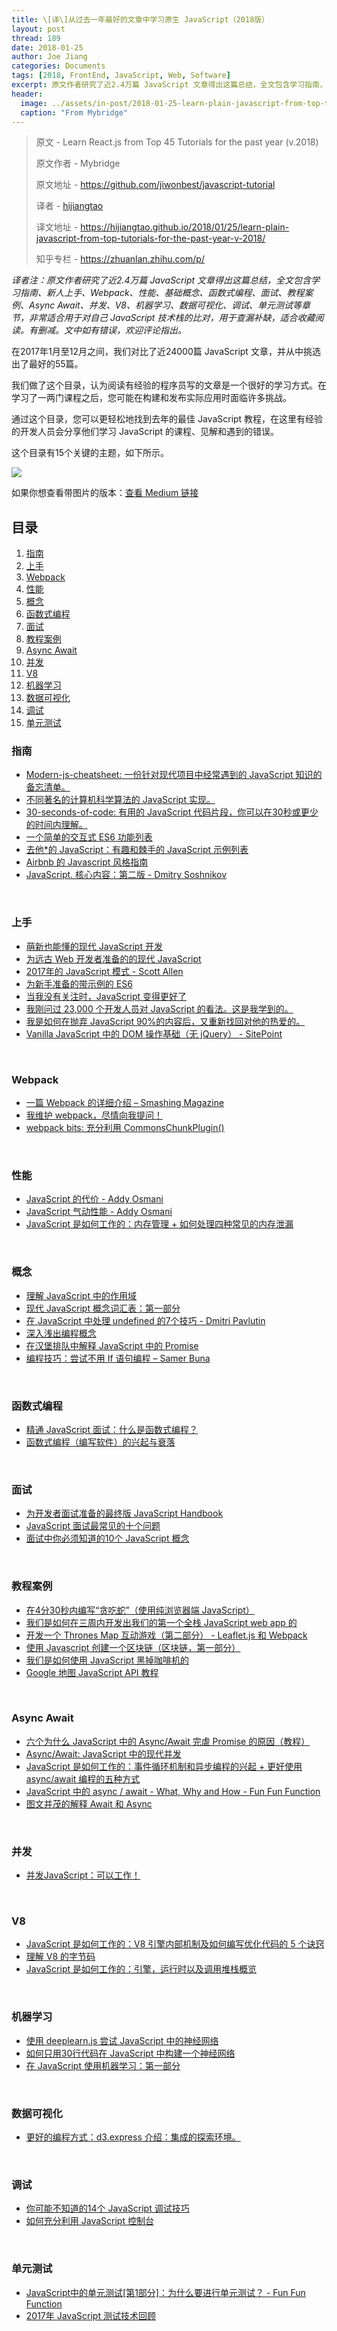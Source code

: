 ```yaml
---
title: \[译\]从过去一年最好的文章中学习原生 JavaScript（2018版）
layout: post
thread: 189
date: 2018-01-25
author: Joe Jiang
categories: Documents
tags: [2018, FrontEnd, JavaScript, Web, Software]
excerpt: 原文作者研究了近2.4万篇 JavaScript 文章得出这篇总结，全文包含学习指南、新人上手、Webpack、性能、基础概念、函数式编程、面试、教程案例、Async Await、并发、V8、机器学习、数据可视化、调试、单元测试等章节，非常适合用于对自己 JavaScript 技术栈的比对，用于查漏补缺，适合收藏阅读。文中如有错误，欢迎评论指出。
header:
  image: ../assets/in-post/2018-01-25-learn-plain-javascript-from-top-tutorials-for-the-past-year-v-2018-teaser.png
  caption: "From Mybridge"
---
```


> 原文 - Learn React.js from Top 45 Tutorials for the past year (v.2018)
>
> 原文作者 - Mybridge
>
> 原文地址 - <https://github.com/jiwonbest/javascript-tutorial>
> 
> 译者 - [hijiangtao](https://github.com/hijiangtao)
>
> 译文地址 - <https://hijiangtao.github.io/2018/01/25/learn-plain-javascript-from-top-tutorials-for-the-past-year-v-2018/>
>
> 知乎专栏 - <https://zhuanlan.zhihu.com/p/>

*译者注：原文作者研究了近2.4万篇 JavaScript 文章得出这篇总结，全文包含学习指南、新人上手、Webpack、性能、基础概念、函数式编程、面试、教程案例、Async Await、并发、V8、机器学习、数据可视化、调试、单元测试等章节，非常适合用于对自己 JavaScript 技术栈的比对，用于查漏补缺，适合收藏阅读。有删减。文中如有错误，欢迎评论指出。*

在2017年1月至12月之间，我们对比了近24000篇 JavaScript 文章，并从中挑选出了最好的55篇。

我们做了这个目录，认为阅读有经验的程序员写的文章是一个很好的学习方式。在学习了一两门课程之后，您可能在构建和发布实际应用时面临许多挑战。

通过这个目录，您可以更轻松地找到去年的最佳 JavaScript 教程，在这里有经验的开发人员会分享他们学习 JavaScript 的课程、见解和遇到的错误。

这个目录有15个关键的主题，如下所示。

![](/assets/in-post/2018-01-25-learn-plain-javascript-from-top-tutorials-for-the-past-year-v-2018-1.png)

如果你想查看带图片的版本：[查看 Medium 链接](https://goo.gl/jXpP4H)

## 目录
1. [指南](#指南)
1. [上手](#上手)
1. [Webpack](#webpack)
1. [性能](#性能)
1. [概念](#概念)
1. [函数式编程](#函数式编程)
1. [面试](#面试)
1. [教程案例](#教程案例)
1. [Async Await](#async-await)
1. [并发](#并发)
1. [V8](#v8)
1. [机器学习](#机器学习)
1. [数据可视化](#数据可视化)
1. [调试](#调试)
1. [单元测试](#单元测试)

###  指南
* [Modern-js-cheatsheet: 一份针对现代项目中经常遇到的 JavaScript 知识的备忘清单。](https://github.com/mbeaudru/modern-js-cheatsheet?utm_source=mybridge&utm_medium=email&utm_campaign=read_more)
* [不同著名的计算机科学算法的 JavaScript 实现。](https://mgechev.github.io/javascript-algorithms/?utm_source=mybridge&utm_medium=email&utm_campaign=read_more)
* [30-seconds-of-code: 有用的 JavaScript 代码片段，你可以在30秒或更少的时间内理解。](https://github.com/Chalarangelo/30-seconds-of-code?utm_source=mybridge&utm_medium=email&utm_campaign=read_more)
* [一个简单的交互式 ES6 功能列表](https://codetower.github.io/es6-features?utm_source=mybridge&utm_medium=email&utm_campaign=read_more)
* [去他*的 JavaScript：有趣和棘手的 JavaScript 示例列表](https://github.com/denysdovhan/wtfjs?utm_source=mybridge&utm_medium=email&utm_campaign=read_more)
* [Airbnb 的 Javascript 风格指南](https://github.com/airbnb/javascript?utm_source=mybridge&utm_medium=email&utm_campaign=read_more)
* [JavaScript. 核心内容：第二版 - Dmitry Soshnikov](http://dmitrysoshnikov.com/ecmascript/javascript-the-core-2nd-edition?utm_source=mybridge&utm_medium=email&utm_campaign=read_more)
<br>

###  上手
* [萌新也能懂的现代 JavaScript 开发](https://medium.com/@peterxjang/modern-javascript-explained-for-dinosaurs-f695e9747b70?utm_source=mybridge&utm_medium=email&utm_campaign=read_more)
* [为远古 Web 开发者准备的的现代 JavaScript](https://trackchanges.postlight.com/modern-javascript-for-ancient-web-developers-58e7cae050f9?utm_source=mybridge&utm_medium=email&utm_campaign=read_more)
* [2017年的 JavaScript 模式 - Scott Allen](https://www.youtube.com/watch?v=hO7mzO83N1Q?utm_source=mybridge&utm_medium=email&utm_campaign=read_more)
* [为新手准备的带示例的 ES6](https://dev.to/srebalaji/es6-for-beginners-with-example-c7?utm_source=mybridge&utm_medium=email&utm_campaign=read_more)
* [当我没有关注时，JavaScript 变得更好了](https://eev.ee/blog/2017/10/07/javascript-got-better-while-i-wasnt-looking?utm_source=mybridge&utm_medium=email&utm_campaign=read_more)
* [我刚问过 23,000 个开发人员对 JavaScript 的看法。这是我学到的。](https://medium.freecodecamp.org/i-just-asked-23-000-developers-what-they-think-of-javascript-heres-what-i-learned-9a06b61998fa?utm_source=mybridge&utm_medium=email&utm_campaign=read_more)
* [我是如何在抛弃 JavaScript 90%的内容后，又重新找回对他的热爱的。](https://hackernoon.com/how-i-rediscovered-my-love-for-javascript-after-throwing-90-of-it-in-the-trash-f1baed075d1b?utm_source=mybridge&utm_medium=email&utm_campaign=read_more)
* [Vanilla JavaScript 中的 DOM 操作基础（无 jQuery） - SitePoint](https://www.sitepoint.com/dom-manipulation-vanilla-javascript-no-jquery?utm_source=mybridge&utm_medium=email&utm_campaign=read_more)
<br>

###  Webpack
* [一篇 Webpack 的详细介绍 – Smashing Magazine](https://www.smashingmagazine.com/2017/02/a-detailed-introduction-to-webpack?utm_source=mybridge&utm_medium=email&utm_campaign=read_more)
* [我维护 webpack，尽情向我提问！](https://dev.to/thelarkinn/i-maintain-webpack-ask-me-anything-an8?utm_source=mybridge&utm_medium=email&utm_campaign=read_more)
* [webpack bits: 充分利用 CommonsChunkPlugin()](https://medium.com/webpack/webpack-bits-getting-the-most-out-of-the-commonschunkplugin-ab389e5f318?utm_source=mybridge&utm_medium=email&utm_campaign=read_more)
<br>

###  性能
* [JavaScript 的代价 - Addy Osmani](https://medium.com/dev-channel/the-cost-of-javascript-84009f51e99e?utm_source=mybridge&utm_medium=email&utm_campaign=read_more)
* [JavaScript 气动性能 - Addy Osmani](https://medium.com/@addyosmani/javascript-start-up-performance-69200f43b201?utm_source=mybridge&utm_medium=email&utm_campaign=read_more)
* [JavaScript 是如何工作的：内存管理 + 如何处理四种常见的内存泄漏](https://blog.sessionstack.com/how-javascript-works-memory-management-how-to-handle-4-common-memory-leaks-3f28b94cfbec?utm_source=mybridge&utm_medium=email&utm_campaign=read_more)
<br>

###  概念
* [理解 JavaScript 中的作用域](https://scotch.io/tutorials/understanding-scope-in-javascript?utm_source=mybridge&utm_medium=email&utm_campaign=read_more)
* [现代 JavaScript 概念词汇表：第一部分](https://auth0.com/blog/glossary-of-modern-javascript-concepts?utm_source=mybridge&utm_medium=email&utm_campaign=read_more)
* [在 JavaScript 中处理 undefined 的7个技巧 - Dmitri Pavlutin‏](https://rainsoft.io/7-tips-to-handle-undefined-in-javascript?utm_source=mybridge&utm_medium=email&utm_campaign=read_more)
* [深入浅出编程概念](https://medium.freecodecamp.org/hard-coding-concepts-explained-with-simple-real-life-analogies-280635e98e37?utm_source=mybridge&utm_medium=email&utm_campaign=read_more)
* [在汉堡排队中解释 JavaScript 中的 Promise](http://kosamari.com/notes/the-promise-of-a-burger-party?utm_source=mybridge&utm_medium=email&utm_campaign=read_more)
* [编程技巧：尝试不用 If 语句编程 – Samer Buna](https://medium.com/@samerbuna/coding-tip-try-to-code-without-if-statements-d06799eed231?utm_source=mybridge&utm_medium=email&utm_campaign=read_more)
<br>

###  函数式编程
* [精通 JavaScript 面试：什么是函数式编程？](https://medium.com/javascript-scene/master-the-javascript-interview-what-is-functional-programming-7f218c68b3a0?utm_source=mybridge&utm_medium=email&utm_campaign=read_more)
* [函数式编程（编写软件）的兴起与衰落](https://medium.com/javascript-scene/the-rise-and-fall-and-rise-of-functional-programming-composable-software-c2d91b424c8c?utm_source=mybridge&utm_medium=email&utm_campaign=read_more)
<br>

###  面试
* [为开发者面试准备的最终版 JavaScript Handbook](https://medium.freecodecamp.org/the-definitive-javascript-handbook-for-a-developer-interview-44ffc6aeb54e?utm_source=mybridge&utm_medium=email&utm_campaign=read_more)
* [JavaScript 面试最常见的十个问题](https://www.youtube.com/watch?v=oxoFVqetl1E?utm_source=mybridge&utm_medium=email&utm_campaign=read_more)
* [面试中你必须知道的10个 JavaScript 概念](https://dev.to/arnavaggarwal/10-javascript-concepts-you-need-to-know-for-interviews?utm_source=mybridge&utm_medium=email&utm_campaign=read_more)
<br>

###  教程案例
* [在4分30秒内编写“贪吃蛇”（使用纯浏览器端 JavaScript）](https://www.youtube.com/watch?v=xGmXxpIj6vs?utm_source=mybridge&utm_medium=email&utm_campaign=read_more)
* [我们是如何在三周内开发出我们的第一个全栈 JavaScript web app 的](https://medium.com/ladies-storm-hackathons/how-we-built-our-first-full-stack-javascript-web-app-in-three-weeks-8a4668dbd67c?utm_source=mybridge&utm_medium=email&utm_campaign=read_more)
* [开发一个 Thrones Map 互动游戏（第二部分） - Leaflet.js 和 Webpack](https://blog.patricktriest.com/game-of-thrones-leaflet-webpack?utm_source=mybridge&utm_medium=email&utm_campaign=read_more)
* [使用 Javascript 创建一个区块链（区块链，第一部分）](https://www.youtube.com/watch?v=zVqczFZr124?utm_source=mybridge&utm_medium=email&utm_campaign=read_more)
* [我们是如何使用 JavaScript 黑掉咖啡机的](https://moin.world/2017/04/01/how-we-hacked-our-coffee-machine-with-javascript?utm_source=mybridge&utm_medium=email&utm_campaign=read_more)
* [Google 地图 JavaScript API 教程](https://www.youtube.com/watch?v=Zxf1mnP5zcw?utm_source=mybridge&utm_medium=email&utm_campaign=read_more)
<br>

###  Async Await
* [六个为什么 JavaScript 中的 Async/Await 完虐 Promise 的原因（教程）](https://medium.com/@mgaafar/6-reasons-why-javascripts-async-await-blows-promises-away-tutorial-c7ec10518dd9?utm_source=mybridge&utm_medium=email&utm_campaign=read_more)
* [Async/Await: JavaScript 中的现代并发](https://www.youtube.com/watch?v=NsQ2QIrQShU?utm_source=mybridge&utm_medium=email&utm_campaign=read_more)
* [JavaScript 是如何工作的：事件循环机制和异步编程的兴起 + 更好使用 async/await 编程的五种方式](https://blog.sessionstack.com/how-javascript-works-event-loop-and-the-rise-of-async-programming-5-ways-to-better-coding-with-2f077c4438b5?utm_source=mybridge&utm_medium=email&utm_campaign=read_more)
* [JavaScript 中的 async / await - What, Why and How - Fun Fun Function](https://www.youtube.com/watch?v=568g8hxJJp4?utm_source=mybridge&utm_medium=email&utm_campaign=read_more)
* [图文并茂的解释 Await 和 Async](http://nikgrozev.com/2017/10/01/async-await?utm_source=mybridge&utm_medium=email&utm_campaign=read_more)
<br>

###  并发
* [并发JavaScript：可以工作！](https://webkit.org/blog/7846/concurrent-javascript-it-can-work?utm_source=mybridge&utm_medium=email&utm_campaign=read_more)
<br>

###  V8
* [JavaScript 是如何工作的：V8 引擎内部机制及如何编写优化代码的 5 个诀窍](https://blog.sessionstack.com/how-javascript-works-inside-the-v8-engine-5-tips-on-how-to-write-optimized-code-ac089e62b12e?utm_source=mybridge&utm_medium=email&utm_campaign=read_more)
* [理解 V8 的字节码](https://medium.com/dailyjs/understanding-v8s-bytecode-317d46c94775?utm_source=mybridge&utm_medium=email&utm_campaign=read_more)
* [JavaScript 是如何工作的：引擎，运行时以及调用堆栈概览](https://blog.sessionstack.com/how-does-javascript-actually-work-part-1-b0bacc073cf?utm_source=mybridge&utm_medium=email&utm_campaign=read_more)
<br>

###  机器学习
* [使用 deeplearn.js 尝试 JavaScript 中的神经网络](https://www.robinwieruch.de/neural-networks-deeplearnjs-javascript?utm_source=mybridge&utm_medium=email&utm_campaign=read_more)
* [如何只用30行代码在 JavaScript 中构建一个神经网络](https://medium.freecodecamp.org/how-to-create-a-neural-network-in-javascript-in-only-30-lines-of-code-343dafc50d49?utm_source=mybridge&utm_medium=email&utm_campaign=read_more)
* [在 JavaScript 使用机器学习：第一部分](https://hackernoon.com/machine-learning-with-javascript-part-1-9b97f3ed4fe5?utm_source=mybridge&utm_medium=email&utm_campaign=read_more)
<br>

###  数据可视化
* [更好的编程方式：d3.express 介绍：集成的探索环境。](https://medium.com/@mbostock/a-better-way-to-code-2b1d2876a3a0?utm_source=mybridge&utm_medium=email&utm_campaign=read_more)
<br>

###  调试
* [你可能不知道的14个 JavaScript 调试技巧](https://raygun.com/javascript-debugging-tips?utm_source=mybridge&utm_medium=email&utm_campaign=read_more)
* [如何充分利用 JavaScript 控制台](https://medium.freecodecamp.org/how-to-get-the-most-out-of-the-javascript-console-b57ca9db3e6d?utm_source=mybridge&utm_medium=email&utm_campaign=read_more)
<br>

###  单元测试
* [JavaScript中的单元测试[第1部分]：为什么要进行单元测试？ - Fun Fun Function](https://www.youtube.com/watch?v=Eu35xM76kKY?utm_source=mybridge&utm_medium=email&utm_campaign=read_more)
* [2017年 JavaScript 测试技术回顾](https://medium.com/powtoon-engineering/a-complete-guide-to-testing-javascript-in-2017-a217b4cd5a2a?utm_source=mybridge&utm_medium=email&utm_campaign=read_more)
